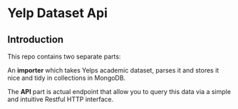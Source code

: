 # Yelp Dataset Api

## Introduction

This repo contains two separate parts:

An __importer__ which takes Yelps academic dataset, parses it and stores it nice
and tidy in collections in MongoDB.

The __API__ part is actual endpoint that allow you to query this data via a simple
and intuitive Restful HTTP interface.